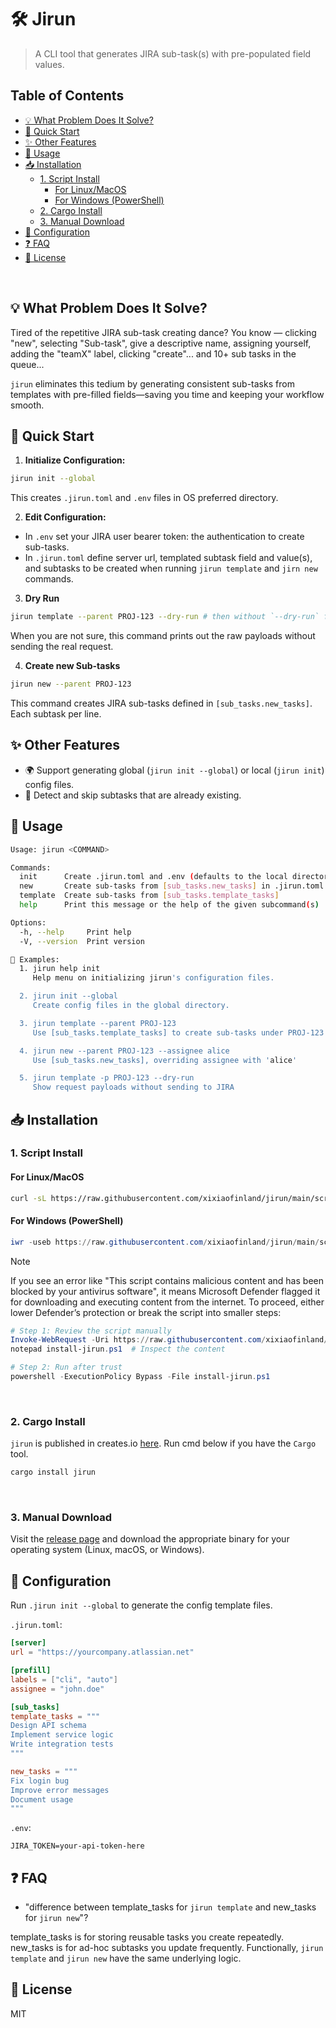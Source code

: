 # 🛠️ Jirun

>A CLI tool that generates JIRA sub-task(s) with pre-populated field values.

## Table of Contents
- [💡 What Problem Does It Solve?](#-what-problem-does-it-solve)
- [🚀 Quick Start](#-quick-start)
- [✨ Other Features](#-other-features)
- [🚀 Usage](#-usage)
- [📥 Installation](#-installation)
  - [1. Script Install](#1-script-install)
    - [For Linux/MacOS](#for-linuxmacos)
    - [For Windows (PowerShell)](#for-windows-powershell)
  - [2. Cargo Install](#2-cargo-install)
  - [3. Manual Download](#3-manual-download)
- [🧰 Configuration](#-configuration)
- [❓ FAQ](#-faq)
- [📄 License](#-license)

<br>

## 💡 What Problem Does It Solve?

Tired of the repetitive JIRA sub-task creating dance? You know — clicking "new",
selecting "Sub-task", give a descriptive name, assigning yourself, adding the
"teamX" label, clicking "create"... and 10+ sub tasks in the queue...

`jirun` eliminates this tedium by generating consistent sub-tasks from templates
with pre-filled fields—saving you time and keeping your workflow smooth.

## 🚀 Quick Start
1. **Initialize Configuration:**

```bash
jirun init --global
```

This creates `.jirun.toml` and `.env` files in OS preferred directory.

2. **Edit Configuration:**

- In `.env` set your JIRA user bearer token: the authentication to create sub-tasks.
- In `.jirun.toml` define server url, templated subtask field and value(s), and
  subtasks to be created when running `jirun template` and `jirn new` commands.

3. **Dry Run**

```bash
jirun template --parent PROJ-123 --dry-run # then without `--dry-run` for the real action.
```

When you are not sure, this command prints out the raw payloads without sending
the real request.

4. **Create new Sub-tasks**

```bash
jirun new --parent PROJ-123

```

This command creates JIRA sub-tasks defined in `[sub_tasks.new_tasks]`. Each
subtask per line.

## ✨ Other Features

- 🌍 Support generating global (`jirun init --global`) or local (`jirun init`) config files.
- 🔐 Detect and skip subtasks that are already existing.

## 🚀 Usage

```sh
Usage: jirun <COMMAND>

Commands:
  init      Create .jirun.toml and .env (defaults to the local directory)
  new       Create sub-tasks from [sub_tasks.new_tasks] in .jirun.toml
  template  Create sub-tasks from [sub_tasks.template_tasks]
  help      Print this message or the help of the given subcommand(s)

Options:
  -h, --help     Print help
  -V, --version  Print version

📘 Examples:
  1. jirun help init
     Help menu on initializing jirun's configuration files.

  2. jirun init --global
     Create config files in the global directory.

  3. jirun template --parent PROJ-123
     Use [sub_tasks.template_tasks] to create sub-tasks under PROJ-123

  4. jirun new --parent PROJ-123 --assignee alice
     Use [sub_tasks.new_tasks], overriding assignee with 'alice'

  5. jirun template -p PROJ-123 --dry-run
     Show request payloads without sending to JIRA
```

## 📥 Installation

### 1. Script Install

#### For Linux/MacOS

```bash
curl -sL https://raw.githubusercontent.com/xixiaofinland/jirun/main/scripts/install-jirun.sh | bash
```

#### For Windows (PowerShell)

```ps1
iwr -useb https://raw.githubusercontent.com/xixiaofinland/jirun/main/scripts/install-jirun.ps1 | iex
```

> [!NOTE]
> If you see an error like "This script contains malicious content and has been
> blocked by your antivirus software", it means Microsoft Defender flagged it
> for downloading and executing content from the internet. To proceed, either
> lower Defender’s protection or break the script into smaller steps:

```ps1
# Step 1: Review the script manually
Invoke-WebRequest -Uri https://raw.githubusercontent.com/xixiaofinland/jirun/main/scripts/install-jirun.ps1 -OutFile install-jirun.ps1
notepad install-jirun.ps1  # Inspect the content

# Step 2: Run after trust
powershell -ExecutionPolicy Bypass -File install-jirun.ps1
```

<br>

### 2. Cargo Install

`jirun` is published in creates.io [here](https://crates.io/crates/jirun).
Run cmd below if you have the `Cargo` tool.

```bash
cargo install jirun
```

<br>

### 3. Manual Download

Visit the [release page](https://github.com/xixiaofinland/jirun/releases/latest) and download the appropriate binary for your operating system (Linux, macOS, or Windows).

## 🧰 Configuration

Run `.jirun init --global` to generate the config template files.

`.jirun.toml`:

```toml
[server]
url = "https://yourcompany.atlassian.net"

[prefill]
labels = ["cli", "auto"]
assignee = "john.doe"

[sub_tasks]
template_tasks = """
Design API schema
Implement service logic
Write integration tests
"""

new_tasks = """
Fix login bug
Improve error messages
Document usage
"""
```

`.env`:

```env
JIRA_TOKEN=your-api-token-here
```

## ❓ FAQ

- "difference between template_tasks for `jirun template` and new_tasks for `jirun new`"?

template_tasks is for storing reusable tasks you create repeatedly. new_tasks is
for ad-hoc subtasks you update frequently. Functionally, `jirun template` and
`jirun new` have the same underlying logic.

## 📄 License

MIT
